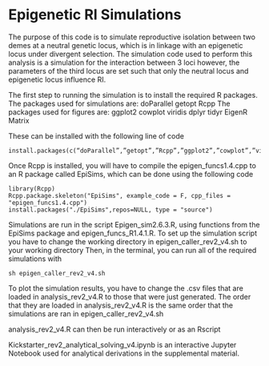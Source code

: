 # Epigenetic RI Simulations

The purpose of this code is to simulate reproductive isolation between two demes at a neutral genetic locus, which is in linkage with an epigenetic locus under divergent selection. The simulation code used to perform this analysis is a simulation for the interaction between 3 loci however, the parameters of the third locus are set such that only the neutral locus and epigenetic locus influence RI.

The first step to running the simulation is to install the required R packages.
The packages used for simulations are:
	doParallel
	getopt
	Rcpp
The packages used for figures are:
	ggplot2
	cowplot
	viridis
	dplyr
	tidyr
	EigenR
	Matrix

These can be installed with the following line of code

```
install.packages(c(“doParallel”,”getopt”,”Rcpp”,”ggplot2”,”cowplot”,”viridis”,”dplyr”,”tidyr”,”EigenR”,”Matrix”))
```

Once Rcpp is installed, you will have to compile the epigen_funcs1.4.cpp to an R package called EpiSims, which can be done using the following code

```
library(Rcpp)
Rcpp.package.skeleton("EpiSims", example_code = F, cpp_files = "epigen_funcs1.4.cpp")
install.packages("./EpiSims",repos=NULL, type = "source")
```

Simulations are run in the script Epigen_sim2.6.3.R, using functions from the EpiSims package and epigen_funcs_R1.4.1.R. To set up the simulation script you have to change the working directory in epigen_caller_rev2_v4.sh to your working directory
Then, in the terminal, you can run all of the required simulations with

```
sh epigen_caller_rev2_v4.sh
```

To plot the simulation results, you have to change the .csv files that are loaded in analysis_rev2_v4.R to those that were just generated.
The order that they are loaded in analysis_rev2_v4.R is the same order that the simulations are ran in epigen_caller_rev2_v4.sh

analysis_rev2_v4.R can then be run interactively or as an Rscript

Kickstarter_rev2_analytical_solving_v4.ipynb is an interactive Jupyter Notebook used for analytical derivations in the supplemental material.
